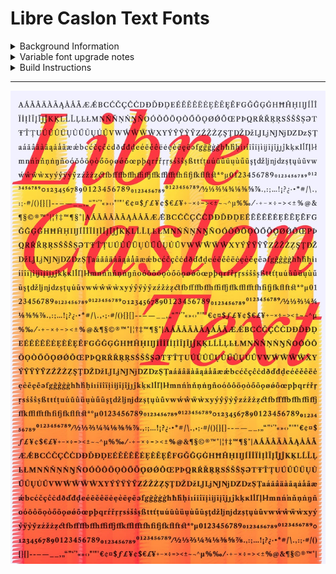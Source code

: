 Libre Caslon Text Fonts
======================

<details>
<summary>Background Information</summary>

# Description

The original description of these fonts, borrowed from the Impalari repo, is:

> The Libre Caslon fonts are unique Caslons. They are different to all other Caslons out there.
> 
> When we were faced with the challenge of making a new Caslon, we asked ourselves: How can we make them different, to bring something new to the table?
> >
> We realized that most Caslon revivals were based on 18-Century specimens and that there was a whole genre of Caslons that has been so far ignored: The alluring hand-lettered American Caslons of 1960s.
> 
> This was a captivating subject to investigate. Caslon was the very first alphabet that lettering artists learned to draw, so they all were very familiar with it. Our wonder led us to find countless examples of beautifully crafted and elegant vintage ads and hand lettering books. Among those many books, there were two that outshine the rest: One is "Lettering for Advertising" by Mortimer Leach, and the other one is "How to Render Roman Letter Forms" by Tommy Thompson. Both of these books are excellent, highly recommended for all those who want to learn lettering.
> 
> So, instead of making just another revival of the types of William Caslon, we preferred to pay homage to 60's lettering artist's Caslon interpretations. And that's how Libre Caslon become different to all other Caslons. (Not better or worse, just different).
> 
> We also decided to make two size-specific subfamilies:
> - [Libre Caslon Display](https://github.com/impallari/Libre-Caslon-Display/), a high-contrast Caslon for big headlines.
> - [Libre Caslon Text](https://github.com/impallari/Libre-Caslon-Text/), specifically optimized for web body text.
> 
> ## Libre Caslon Text OpenType Features
> 
> Libre Caslon Text also include some nice, extra Open Type features:
> - 17 ligatures on the regular styles, and 20 ligatures on the italic styles
> - Lining Proportional Numbers (Default style).
> - Lining Tabular Numbers and punctuation.
> - Old Style Proportional Numbers.
> - Inferiors, Superiors, Numerators, Denominators.
> - Fractions.
> - Ordinals.
> - The italic style includes an alternate Ampersand (ss01)
> 
> ## License
> 
> - Libre Caslon is licensed under the SIL Open Font License v1.1 (<http://scripts.sil.org/OFL>)
> - To view the copyright and specific terms and conditions please refer to [OFL.txt](https://github.com/impallari/Libre-Caslon-Text/blob/master/OFL.txt)
> 
> ## Language Coverage
> 
> The Libre Caslon Fonts covers all 104 Latin Languages: Afar, Afrikaans, Albanian, Azerbaijani, Basque, Belarusian, Bislama, Bosnian, Breton, Catalan, Chamorro, Chichewa, Comorian, Croatian, Czech, Danish, Dutch, English, Esperanto, Estonian, Faroese, Fijian, Filipino/Tagalog, Finnish, Flemish, French, Gaelic (Irish / Manx / Scottish), Gagauz, German, Gikuyu, Gilbertese/Kiribati, Greenlandic, Guarani, Haitian_Creole, Hawaiian, Hungarian, Icelandic, Igo/Igbo, Indonesian, Irish, Italian, Javanese, Kashubian, Kinyarwanda, Kirundi, Latin, Latvian, Lithuanian, Luba/Ciluba/Kasai, Luxembourgish, Malagasy, Malay, Maltese, Maori, Marquesan, Marshallese, Moldovan/Moldovian/Romanian, Montenegrin, Nauruan, Ndebele, Norwegian, Oromo, Palauan/Belauan, Polish, Portuguese, Quechua, Romanian, Romansh, Sami, Samoan, Sango, Serbian, Sesotho, Setswana/Sitswana/Tswana, Seychellois_Creole, SiSwati/Swati/Swazi, Silesian, Slovak, Slovenian, Somali, Sorbian, Sotho, Spanish, Swahili, Swedish, Tahitian, Tetum, Tok_Pisin, Tongan, Tsonga, Tswana, Tuareg/Berber, Turkish, Turkmen, Tuvaluan, Uzbek/Usbek, Wallisian, Walloon, Welsh, Xhosa, Yoruba, Zulu.
> 
> ## Authors
> 
> [Pablo Impallari](http://www.impallari.com) and [Rodrigo Fuenzalida](http://www.rfuenzalida.com)

This project was unchanged for some time, and Stephen Nixon was later contracted to master it as a Variable Font.

Impallari's website is no longer available at its normal domain, but it can be seen in its most recent active form via Archive.org's Wayback Machine: [Libre Caslon Display and Text, Impallari.com, 26 Dec 2017](https://web.archive.org/web/20171226183904/http://www.impallari.com:80/projects/overview/libre-caslon-dis
</details>

<details>
<summary>Variable font upgrade notes</summary>

# Project notes

Notes were taken throughout the variable font upgrade project and added to the [docs](/docs) directory. I tend to take notes while working anyway, in order to think through problems and record solutions for later reference. In this project, I have included these in the repo so that others might find references to solve similar problems, especially because variable font-making processes are relatively new, and there is a general scarcity of online knowledge on font mastering. Because they were often made alongside work, the notes can at times be a bit disjointed. Hopefully they are still helpful to others! 

If you have any questions about the project or the notes, feel free to [file an issue](https://github.com/thundernixon/Libre-Caslon/issues) or to reach out to Stephen Nixon via Twitter ([@thundernixon](https://twitter.com/thundernixon)) or other social media (typically also @thundernixon).

</details>

<details>
<summary>Build Instructions</summary>

# Build Process

The sources can be built with FontMake, but I've put together some specific build scripts to pass the fonts through some steps that fix metadata issues.

The build process requires you to open up a terminal and navigate to this project's directory.

## Step 1: Install Requirements

I suggest using a Python virtual environment to build this project. If you've never set up a virtual environment before, [read more virtualenv in this guide](https://medium.com/python-pandemonium/better-python-dependency-and-package-management-b5d8ea29dff1).

First, set up a virtual environment with:

```
virtualenv -p python3 venv
```

Here, `venv` will be the name of the virtual environment and of the folder holding its dependencies. You need to activate it with:

```
source venv/bin/activate
```

To operate the scripts within this repo, install requirements with:

```
pip install -r requirements.txt
```

To exit out of the virtual environment, you can use the command `deactivate` (just remember to start it up again if you come back).

## Step 2: Give permissions to build scripts

The first time you run the build, you will need to give run permissions to the build scripts.

On the command line, navigate to the project folder (`cd Encode-Sans`), and then give permissions to the shell scripts with:

```
chmod -R +x sources/scripts
```

The `-R` applies your permission to each of the shell scripts in the directory, and the `+x` adds execute permissions. Before you do this for shell scripts, you should probably take a look through their contents, to be sure they aren't doing anything bad. The ones in this repo simply build from the GlyphsApp sources and apply various fixes to the results.

## Step 3: Run the build scripts!

You can then build sources by running shell scripts in `sources/scripts/`.

Build the Roman variable font by running the following command while at the root of the directory:

```
sources/build.sh
```

If you've set up your dependencies correctly, it should build and place fonts into the `/fonts` sub-directory. If not, please let me know in the [issues](https://github.com/thundernixon/Libre-Caslon/issues).

If you would like to run checks on the fonts, you can run:

```
sources/check.sh
```

</details>

---

![](sample.jpg)
